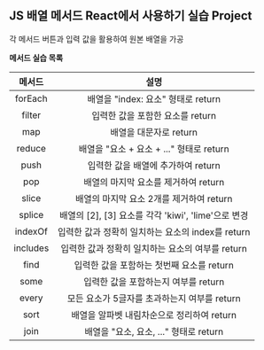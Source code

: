 ## JS 배열 메서드 React에서 사용하기 실습 Project

각 메서드 버튼과 입력 값을 활용하여 원본 배열을 가공

**메서드 실습 목록**

|  메서드  |                        설명                         |
| :------: | :-------------------------------------------------: |
| forEach  |         배열을 "index: 요소" 형태로 return          |
|  filter  |          입력한 값을 포함한 요소를 return           |
|   map    |               배열을 대문자로 return                |
|  reduce  |      배열을 "요소 + 요소 + ..." 형태로 return       |
|   push   |         입력한 값을 배열에 추가하여 return          |
|   pop    |        배열의 마지막 요소를 제거하여 return         |
|  slice   |      배열의 마지막 요소 2개를 제거하여 return       |
|  splice  | 배열의 [2], [3] 요소를 각각 'kiwi', 'lime'으로 변경 |
| indexOf  |  입력한 값과 정확히 일치하는 요소의 index를 return  |
| includes |  입력한 값과 정확히 일치하는 요소의 여부를 return   |
|   find   |      입력한 값을 포함하는 첫번째 요소를 return      |
|   some   |        입력한 값을 포함하는지 여부를 return         |
|  every   |    모든 요소가 5글자를 초과하는지 여부를 return     |
|   sort   |     배열을 알파벳 내림차순으로 정리하여 return      |
|   join   |       배열을 "요소, 요소, ..." 형태로 return        |

